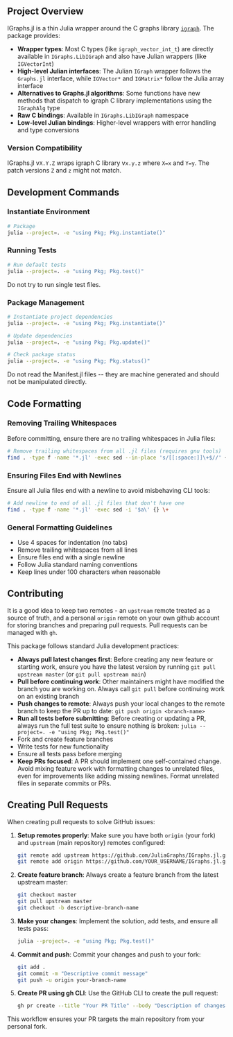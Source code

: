 ## Project Overview

IGraphs.jl is a thin Julia wrapper around the C graphs library [`igraph`](https://igraph.org/). The package provides:

- **Wrapper types**: Most C types (like `igraph_vector_int_t`) are directly available in `IGraphs.LibIGraph` and also have Julian wrappers (like `IGVectorInt`)
- **High-level Julian interfaces**: The Julian `IGraph` wrapper follows the `Graphs.jl` interface, while `IGVector*` and `IGMatrix*` follow the Julia array interface
- **Alternatives to Graphs.jl algorithms**: Some functions have new methods that dispatch to igraph C library implementations using the `IGraphAlg` type
- **Raw C bindings**: Available in `IGraphs.LibIGraph` namespace
- **Low-level Julian bindings**: Higher-level wrappers with error handling and type conversions

### Version Compatibility

IGraphs.jl v`X.Y.Z` wraps igraph C library v`x.y.z` where `X=x` and `Y=y`. The patch versions `Z` and `z` might not match.

## Development Commands

### Instantiate Environment

```bash
# Package
julia --project=. -e "using Pkg; Pkg.instantiate()"
```

### Running Tests

```bash
# Run default tests
julia --project=. -e "using Pkg; Pkg.test()"
```

Do not try to run single test files.

### Package Management

```bash
# Instantiate project dependencies
julia --project=. -e "using Pkg; Pkg.instantiate()"

# Update dependencies
julia --project=. -e "using Pkg; Pkg.update()"

# Check package status
julia --project=. -e "using Pkg; Pkg.status()"
```

Do not read the Manifest.jl files -- they are machine generated and should not be manipulated directly.

## Code Formatting

### Removing Trailing Whitespaces

Before committing, ensure there are no trailing whitespaces in Julia files:

```bash
# Remove trailing whitespaces from all .jl files (requires gnu tools)
find . -type f -name '*.jl' -exec sed --in-place 's/[[:space:]]\+$//' {} \+
```

### Ensuring Files End with Newlines

Ensure all Julia files end with a newline to avoid misbehaving CLI tools:

```bash
# Add newline to end of all .jl files that don't have one
find . -type f -name '*.jl' -exec sed -i '$a\' {} \+
```

### General Formatting Guidelines

- Use 4 spaces for indentation (no tabs)
- Remove trailing whitespaces from all lines
- Ensure files end with a single newline
- Follow Julia standard naming conventions
- Keep lines under 100 characters when reasonable

## Contributing

It is a good idea to keep two remotes - an `upstream` remote treated as a source of truth, and a personal `origin` remote on your own github account for storing branches and preparing pull requests. Pull requests can be managed with `gh`.

This package follows standard Julia development practices:
- **Always pull latest changes first**: Before creating any new feature or starting work, ensure you have the latest version by running `git pull upstream master` (or `git pull upstream main`)
- **Pull before continuing work**: Other maintainers might have modified the branch you are working on. Always call `git pull` before continuing work on an existing branch
- **Push changes to remote**: Always push your local changes to the remote branch to keep the PR up to date: `git push origin <branch-name>`
- **Run all tests before submitting**: Before creating or updating a PR, always run the full test suite to ensure nothing is broken: `julia --project=. -e "using Pkg; Pkg.test()"`
- Fork and create feature branches
- Write tests for new functionality
- Ensure all tests pass before merging
- **Keep PRs focused**: A PR should implement one self-contained change. Avoid mixing feature work with formatting changes to unrelated files, even for improvements like adding missing newlines. Format unrelated files in separate commits or PRs.

## Creating Pull Requests

When creating pull requests to solve GitHub issues:

1. **Setup remotes properly**: Make sure you have both `origin` (your fork) and `upstream` (main repository) remotes configured:
   ```bash
   git remote add upstream https://github.com/JuliaGraphs/IGraphs.jl.git
   git remote add origin https://github.com/YOUR_USERNAME/IGraphs.jl.git
   ```

2. **Create feature branch**: Always create a feature branch from the latest upstream master:
   ```bash
   git checkout master
   git pull upstream master
   git checkout -b descriptive-branch-name
   ```

3. **Make your changes**: Implement the solution, add tests, and ensure all tests pass:
   ```bash
   julia --project=. -e "using Pkg; Pkg.test()"
   ```

4. **Commit and push**: Commit your changes and push to your fork:
   ```bash
   git add .
   git commit -m "Descriptive commit message"
   git push -u origin your-branch-name
   ```

5. **Create PR using gh CLI**: Use the GitHub CLI to create the pull request:
   ```bash
   gh pr create --title "Your PR Title" --body "Description of changes" --repo JuliaGraphs/IGraphs.jl
   ```

This workflow ensures your PR targets the main repository from your personal fork.
